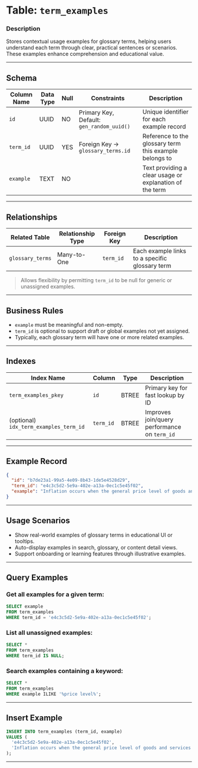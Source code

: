 # Table: `term_examples`

### **Description**

Stores contextual usage examples for glossary terms, helping users understand each term through clear, practical sentences or scenarios. These examples enhance comprehension and educational value.

---

## **Schema**

| Column Name | Data Type | Null | Constraints                               | Description                                             |
| ----------- | --------- | ---- | ----------------------------------------- | ------------------------------------------------------- |
| `id`        | UUID      | NO   | Primary Key, Default: `gen_random_uuid()` | Unique identifier for each example record               |
| `term_id`   | UUID      | YES  | Foreign Key → `glossary_terms.id`         | Reference to the glossary term this example belongs to  |
| `example`   | TEXT      | NO   |                                           | Text providing a clear usage or explanation of the term |

---

## **Relationships**

| Related Table    | Relationship Type | Foreign Key | Description                                    |
| ---------------- | ----------------- | ----------- | ---------------------------------------------- |
| `glossary_terms` | Many-to-One       | `term_id`   | Each example links to a specific glossary term |

> Allows flexibility by permitting `term_id` to be null for generic or unassigned examples.

---

## **Business Rules**

* `example` must be meaningful and non-empty.
* `term_id` is optional to support draft or global examples not yet assigned.
* Typically, each glossary term will have one or more related examples.

---

## **Indexes**

| Index Name                             | Column    | Type  | Description                                  |
| -------------------------------------- | --------- | ----- | -------------------------------------------- |
| `term_examples_pkey`                   | `id`      | BTREE | Primary key for fast lookup by ID            |
| (optional) `idx_term_examples_term_id` | `term_id` | BTREE | Improves join/query performance on `term_id` |

---

## **Example Record**

```json
{
  "id": "b7de23a1-99a5-4e09-8b43-1de5e4528d29",
  "term_id": "e4c3c5d2-5e9a-402e-a13a-0ec1c5e45f02",
  "example": "Inflation occurs when the general price level of goods and services rises over time."
}
```

---

## **Usage Scenarios**

* Show real-world examples of glossary terms in educational UI or tooltips.
* Auto-display examples in search, glossary, or content detail views.
* Support onboarding or learning features through illustrative examples.

---

## **Query Examples**

### Get all examples for a given term:

```sql
SELECT example
FROM term_examples
WHERE term_id = 'e4c3c5d2-5e9a-402e-a13a-0ec1c5e45f02';
```

### List all unassigned examples:

```sql
SELECT *
FROM term_examples
WHERE term_id IS NULL;
```

### Search examples containing a keyword:

```sql
SELECT *
FROM term_examples
WHERE example ILIKE '%price level%';
```

---

## **Insert Example**

```sql
INSERT INTO term_examples (term_id, example)
VALUES (
  'e4c3c5d2-5e9a-402e-a13a-0ec1c5e45f02',
  'Inflation occurs when the general price level of goods and services rises over time.'
);
```

---